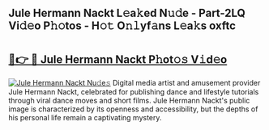 ## Jule Hermann Nackt L𝚎a𝚔ed N𝚞𝚍e - Part-2LQ Vi𝚍𝚎o P𝚑𝚘tos - H𝚘𝚝 O𝚗𝚕yf𝚊ns L𝚎a𝚔s oxftc

# <h2><a href="http://kf1165b.oniu.top/?m=Jule+Hermann+Nackt">🔗👉 🔴 Jule Hermann Nackt P𝚑ot𝚘𝚜 V𝚒d𝚎o</a></h2>

[![Jule Hermann Nackt Nu𝚍e𝚜](https://i.imgur.com/0qMVB7G.gif)](http://kf1165b.oniu.top/?m=Jule+Hermann+Nackt)
Digital media artist and amusement provider Jule Hermann Nackt, celebrated for publishing dance and lifestyle tutorials through viral dance moves and short films. Jule Hermann Nackt's public image is characterized by its openness and accessibility, but the depths of his personal life remain a captivating mystery.  
